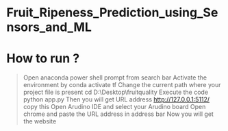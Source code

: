 # Fruit_Ripeness_Prediction_using_Sensors_and_ML

# How to run ?

> Open anaconda power shell prompt from search bar
> Activate the environment by conda activate tf
> Change the current path where your project file is present cd D:\Desktop\fruitquality
> Execute the code python app.py
> Then you will get URL address http://127.0.0.1:5112/  copy this
> Open Arudino IDE and select your Arudino board
> Open chrome and paste the URL address in address bar
> Now you will get the website

